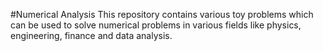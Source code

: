 #Numerical Analysis
This repository contains various toy problems which can be used to solve numerical problems in various fields like physics, engineering, finance and data analysis.
